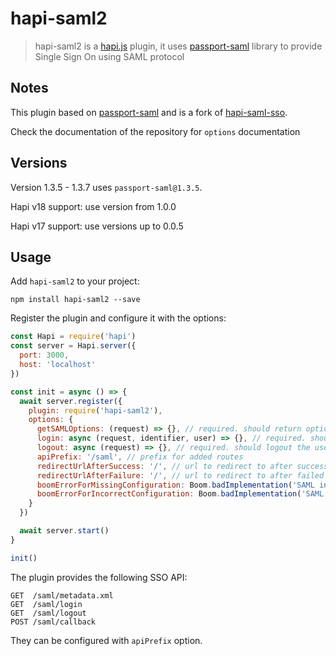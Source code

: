 # hapi-saml2

> hapi-saml2 is a [hapi.js](https://hapijs.com/) plugin, it uses [passport-saml](https://github.com/bergie/passport-saml) library to provide Single Sign On using SAML protocol


## Notes

This plugin based on [passport-saml](https://github.com/bergie/passport-saml) and is a fork of [hapi-saml-sso](https://www.npmjs.com/package/hapi-saml-sso).

Check the documentation of the repository for `options` documentation

## Versions

Version 1.3.5 - 1.3.7 uses `passport-saml@1.3.5`.

Hapi v18 support: use version from 1.0.0

Hapi v17 support: use versions up to 0.0.5


## Usage

Add `hapi-saml2` to your project:

```
npm install hapi-saml2 --save
```

Register the plugin and configure it with the options:

```javascript
const Hapi = require('hapi')
const server = Hapi.server({
  port: 3000,
  host: 'localhost'
})

const init = async () => {
  await server.register({
    plugin: require('hapi-saml2'),
    options: {
      getSAMLOptions: (request) => {}, // required. should return options for `passport-saml`
      login: async (request, identifier, user) => {}, // required. should return true if user is authenticated and authenticate user based on identifier (Profile.nameID is used)
      logout: async (request) => {}, // required. should logout the user on the app
      apiPrefix: '/saml', // prefix for added routes
      redirectUrlAfterSuccess: '/', // url to redirect to after successful login
      redirectUrlAfterFailure: '/', // url to redirect to after failed login
      boomErrorForMissingConfiguration: Boom.badImplementation('SAML instance is not configured'), // Boom error to throw on missing configuration error
      boomErrorForIncorrectConfiguration: Boom.badImplementation('SAML configuration is incorrect') // Boom error to throw on incorrect configuration error
    }
  })

  await server.start()
}

init()
```

The plugin provides the following SSO API:
```
GET  /saml/metadata.xml
GET  /saml/login
GET  /saml/logout
POST /saml/callback
```

They can be configured with `apiPrefix` option.
